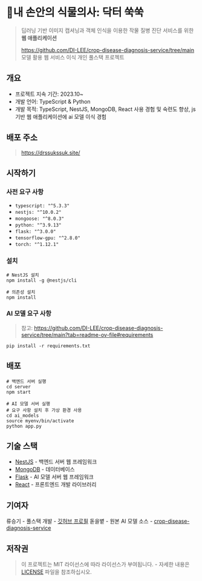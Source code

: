 # 🌱내 손안의 식물의사: 닥터 쑥쑥

> 딥러닝 기반 이미지 캡셔닝과 객체 인식을 이용한 작물 질병 진단 서비스를 위한 **웹 애플리케이션**
> 
> https://github.com/DI-LEE/crop-disease-diagnosis-service/tree/main 모델 활용 웹 서비스 이식 개인 풀스택 프로젝트

## 개요
* 프로젝트 지속 기간: 2023.10~
* 개발 언어: TypeScript & Python
* 개발 목적: TypeScript, NestJS, MongoDB, React 사용 경험 및 숙련도 향상, js 기반 웹 애플리케이션에 ai 모델 이식 경험

## 배포 주소
> https://drssukssuk.site/

## 시작하기

### 사전 요구 사항

* `typescript: "^5.3.3"`
* `nestjs: "^10.0.2"`
* `mongoose: "^8.0.3"`
* `python: "^3.9.13"`
* `flask: "^3.0.0"`
* `tensorflow-gpu: "^2.8.0"`
* `torch: "^1.12.1"`

### 설치

```
# NestJS 설치
npm install -g @nestjs/cli

# 의존성 설치
npm install
```

### AI 모델 요구 사항

> 참고: https://github.com/DI-LEE/crop-disease-diagnosis-service/tree/main?tab=readme-ov-file#requirements

```
pip install -r requirements.txt
```

## 배포

```
# 백엔드 서버 실행
cd server
npm start

# AI 모델 서버 실행
# 요구 사항 설치 후 가상 환경 사용
cd ai_models
source myenv/bin/activate
python app.py
```

## 기술 스택

* [NestJS](https://nestjs.com) - 백엔드 서버 웹 프레임워크
* [MongoDB](https://www.mongodb.com/ko-kr) - 데이터베이스
* [Flask](https://flask-docs-kr.readthedocs.io/ko/latest/quickstart.html) - AI 모델 서버 웹 프레임워크
* [React](https://ko.legacy.reactjs.org/) - 프론트엔드 개발 라이브러리

## 기여자

류승기 - 풀스택 개발 - [깃허브 프로필](https://github.com/eukkki210)
돋을볕 - 원본 AI 모델 소스 - [crop-disease-diagnosis-service](https://github.com/DI-LEE/crop-disease-diagnosis-service)

## 저작권

> 이 프로젝트는 MIT 라이선스에 따라 라이선스가 부여됩니다. - 자세한 내용은 [LICENSE](LICENSE) 파일을 참조하십시오.
